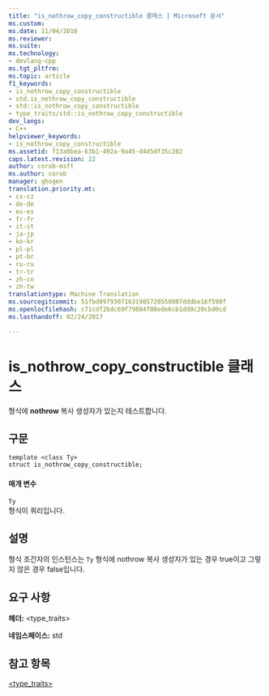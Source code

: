 ```yaml
---
title: "is_nothrow_copy_constructible 클래스 | Microsoft 문서"
ms.custom: 
ms.date: 11/04/2016
ms.reviewer: 
ms.suite: 
ms.technology:
- devlang-cpp
ms.tgt_pltfrm: 
ms.topic: article
f1_keywords:
- is_nothrow_copy_constructible
- std.is_nothrow_copy_constructible
- std::is_nothrow_copy_constructible
- type_traits/std::is_nothrow_copy_constructible
dev_langs:
- C++
helpviewer_keywords:
- is_nothrow_copy_constructible
ms.assetid: f13a0bea-63b1-492a-9a45-d445df35c282
caps.latest.revision: 22
author: corob-msft
ms.author: corob
manager: ghogen
translation.priority.mt:
- cs-cz
- de-de
- es-es
- fr-fr
- it-it
- ja-jp
- ko-kr
- pl-pl
- pt-br
- ru-ru
- tr-tr
- zh-cn
- zh-tw
translationtype: Machine Translation
ms.sourcegitcommit: 51fbd09793071631985720550007dddbe16f598f
ms.openlocfilehash: c71cdf2bdc69f79884f08ede6cb1dd0c20cbd0cd
ms.lasthandoff: 02/24/2017

---
```

# <a name="isnothrowcopyconstructible-class"></a>is_nothrow_copy_constructible 클래스
형식에 **nothrow** 복사 생성자가 있는지 테스트합니다.  
  
## <a name="syntax"></a>구문  
  
```
template <class Ty>
struct is_nothrow_copy_constructible;
```  
  
#### <a name="parameters"></a>매개 변수  
 `Ty`  
 형식이 쿼리입니다.  
  
## <a name="remarks"></a>설명  
 형식 조건자의 인스턴스는 `Ty` 형식에 nothrow 복사 생성자가 있는 경우 true이고 그렇지 않은 경우 false입니다.  
  
## <a name="requirements"></a>요구 사항  
 **헤더:** \<type_traits>  
  
 **네임스페이스:** std  
  
## <a name="see-also"></a>참고 항목  
 [<type_traits>](../standard-library/type-traits.md)







